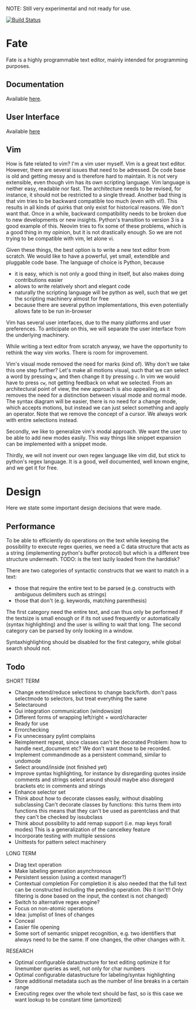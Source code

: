NOTE: Still very experimental and not ready for use.

[![Build Status](https://travis-ci.org/Chiel92/fate.svg?branch=action-machinery-rewrite)](https://travis-ci.org/Chiel92/fate)

Fate
====
Fate is a highly programmable text editor, mainly intended for programming purposes.

Documentation
-------------
Available [here][docs].

User Interface
--------------
Available [here][fate-tui]

Vim
---
How is fate related to vim?
I'm a vim user myself.
Vim is a great text editor.
However, there are several issues that need to be adressed.
De code base is old and getting messy and is therefore hard to maintain.
It is not very extensible, even though vim has its own scripting language.
Vim language is neither easy, readable nor fast.
The architecture needs to be revised, for instance, it should not be restricted to a single thread.
Another bad thing is that vim tries to be backward compatible too much (even with vi!).
This results in all kinds of quirks that only exist for historical reasons.
We don't want that. Once in a while, backward compatibility needs to be broken due to new developments or new insights.
Python's transition to version 3 is a good example of this.
Neovim tries to fix some of these problems, which is a good thing in my opinion, but it is not drastically enough.
So we are not trying to be compatible with vim, let alone vi.

Given these things, the best option is to write a new text editor from scratch.
We would like to have a powerful, yet small, extendible and pluggable code base.
The language of choice is Python, because

- it is easy, which is not only a good thing in itself, but also makes doing contributions easier
- allows to write relatively short and elegant code
- naturally the scripting language will be python as well, such that we get the scripting machinery almost for free
- because there are several python implementations, this even potentially allows fate to be run in-browser

Vim has several user interfaces, due to the many platforms and user preferences.
To anticipate on this, we will separate the user interface from the underlying machinery.

While writing a text editor from scratch anyway, we have the opportunity to rethink the way vim works.
There is room for improvement.

Vim's visual mode removed the need for marks (kind of).
Why don't we take this one step further?
Let's make all motions visual, such that we can select a word by pressing `w`, and then change it by pressing `c`.
In vim we would have to press `cw`, not getting feedback on what we selected.
From an architectural point of view, the new approach is also appealing, as it removes the need for a distinction between visual mode and normal mode.
The syntax diagram will be easier, there is no need for a change mode, which accepts motions,
but instead we can just select something and apply an operator.
Note that we remove the concept of a cursor.
We always work with entire selections instead.

Secondly, we like to generalize vim's modal approach.
We want the user to be able to add new modes easily.
This way things like snippet expansion can be implemented with a snippet mode.

Thirdly, we will not invent our own regex language like vim did, but stick to python's regex language.
It is a good, well documented, well known engine, and we get it for free.

Design
======
Here we state some important design decisions that were made.

Performance
-----------
To be able to efficiently do operations on the text while keeping the possibility to execute regex queries, we need a C data structure that acts as a string (implementing python's buffer protocol) but which is a different tree structure underneath.
TODO: is the text lazily loaded from the harddisk?

There are two categories of syntactic constructs that we want to match in a text:
- those that require the entire text to be parsed (e.g. constructs with ambiguous delimiters such as strings)
- those that don't (e.g. keywords, matching parenthesis)

The first category need the entire text, and can thus only be performed if the textsize is small enough or if its not used frequently or automatically (syntax highlighting) and the user is willing to wait that long.
The second category can be parsed by only looking in a window.

Syntaxhighlighting should be disabled for the first category, while global search should not.


Todo
----
SHORT TERM
- Change extend/reduce selections to change back/forth.
    don't pass selectmode to selectors, but treat everything the same
- Selectaround
- Gui integration communication (windowsize)
- Different forms of wrapping left/right + word/character
- Ready for use
- Errorchecking
- Fix unnecessary pylint complains
- Reimplement repeat, since classes can't be decorated
    Problem: how to handle next_document etc? We don't want those to be recorded.
- Implement commandmode as a persistent command, similar to undomode
- Select around/inside (not finished yet)
- Improve syntax highlighting, for instance by disregarding quotes inside comments and strings
    select around should maybe also disregard brackets etc in comments and strings
- Enhance selector set
- Think about how to decorate classes easily, without disabling subclassing
    Can't decorate classes by functions: this turns them into functions
    this means that they can't be used as parentclass
    and that they can't be checked by issubclass
- Think about possibility to add remap support (i.e. map keys forall modes)
    This is a generalization of the cancelkey feature
- Incorporate testing with multiple sessions
- Unittests for pattern select machinery

LONG TERM
- Drag text operation
- Make labeling generation asynchronous
- Persistent session (using a context manager?)
- Contextual completion
    For completion it is also needed that the full text can be constructed including the pending operation. (No it isn't!! Only filtering is done based on the input, the context is not changed)
- Switch to alternative regex engine?
- Focus on non-atomic operations
- Idea: jumplist of lines of changes
- Conceal
- Easier file opening
- Some sort of semantic snippet recognition, e.g. two identifiers that always need to be the same. If one changes, the other changes with it.

RESEARCH
- Optimal configurable datastructure for text editing
    optimize it for linenumber queries as well, not only for char numbers
- Optimal configurable datastructure for labeling/syntax highlighting
- Store additional metadata such as the number of line breaks in a certain range
- Executing regex over the whole text should be fast, so is this case we want lookup to be constant time (amortized)

[docs]: http://chiel92.github.io/fate/
[fate-tui]: http://github.com/Chiel92/fate-tui

